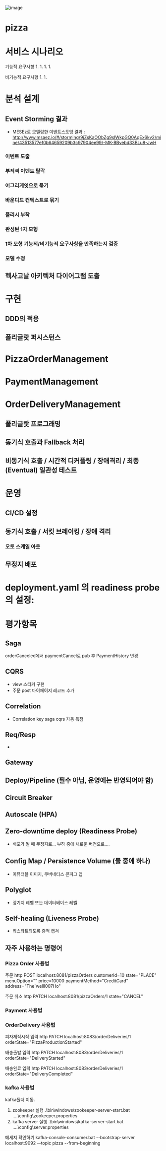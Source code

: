 ![image](https://user-images.githubusercontent.com/34112237/97147961-ae8a1c80-17ad-11eb-80da-93f2f07108d4.png)
# pizza 

# 서비스 시나리오

기능적 요구사항
1.
1.
1.
1.

비기능적 요구사항
1.
1.


# 분석 설계

## Event Storming 결과
* MESEz로 모델링한 이벤트스토밍 결과 : http://www.msaez.io/#/storming/9jZsKaOObZg9sIWkpGQ0AqEx6kv2/mine/43513577ef0b64659209b3c97904ee99/-MK-BBvebd33BLu8-JwH

### 이벤트 도출

### 부적격 이벤트 탈락

### 어그리게잇으로 묶기

### 바운디드 컨텍스트로 묶기

### 폴리시 부착

### 완성된 1차 모형

### 1차 모형 기능적/비기능적 요구사항을 만족하는지 검증

### 모델 수정


## 헥사고날 아키텍처 다이어그램 도출


# 구현

## DDD의 적용

## 폴리글랏 퍼시스턴스


# PizzaOrderManagement


# PaymentManagement


# OrderDeliveryManagement


## 폴리글랏 프로그래밍


## 동기식 호출과 Fallback 처리


## 비동기식 호출 / 시간적 디커플링 / 장애격리 / 최종 (Eventual) 일관성 테스트

# 운영

## CI/CD 설정


## 동기식 호출 / 서킷 브레이킹 / 장애 격리

### 오토 스케일 아웃


## 무정지 배포


# deployment.yaml 의 readiness probe 의 설정:

# 평가항목
## Saga
 orderCanceled에서 paymentCancel로 pub 후 PaymentHistory 변경
## CQRS
   - view 스티커 구현
   - 주문 post 마이페이지 레코드 추가
## Correlation
   - Correlation key saga cqrs 자동 득점
## Req/Resp
   - 
## Gateway
## Deploy/Pipeline (필수 아님, 운영에는 반영되어야 함)
## Circuit Breaker 
## Autoscale (HPA)
## Zero-downtime deploy (Readiness Probe)
   - 배포가 될 때 무정지로... 부하 중에 새로운 버전으로....
## Config Map / Persistence Volume (둘 중에 하나)
   - 이뮤터블 이미지, 쿠버네티스 콘피그 맵
## Polyglot
   - 랭기지 레벨 또는 데이터베이스 레벨
## Self-healing (Liveness Probe)
   - 리스타트되도록 증적 캡쳐	
   
   
## 자주 사용하는 명령어
### Pizza Order 사용법
   주문
   http POST localhost:8081/pizzaOrders customerId=10 state="PLACE" menuOption="" price=10000 paymentMethod="CreditCard" address="The`wellI007Ho"
   
   주문 취소
   http PATCH localhost:8081/pizzaOrders/1 state="CANCEL"
   
   
### Payment 사용법
   
   
   
### OrderDelivery 사용법
   피자제작시작 입력
   http PATCH localhost:8083/orderDeliveries/1 orderState="PizzaProductionStarted"
   
   배송출발 입력
   http PATCH localhost:8083/orderDeliveries/1 orderState="DeliveryStarted"
   
   배송완료 입력
   http PATCH localhost:8083/orderDeliveries/1 orderState="DeliveryCompleted"
   
   
   
### kafka 사용법
   kafka폴더 이동.
   1. zookeeper 실행
   .\bin\windows\zookeeper-server-start.bat ..\..\config\zookeeper.properties
   2. kafka server 실행
   .\bin\windows\kafka-server-start.bat ..\..\config\server.properties
   
   메세지 확인하기
   kafka-console-consumer.bat --bootstrap-server localhost:9092 --topic pizza --from-beginning
